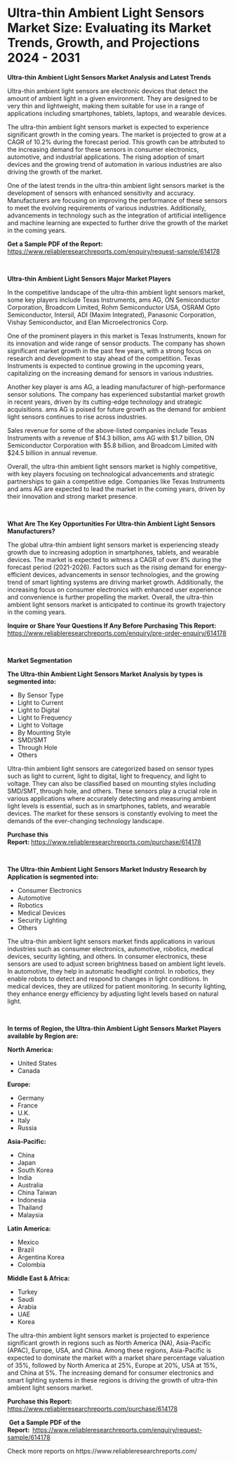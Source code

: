 <p><h1>Ultra-thin Ambient Light Sensors Market Size: Evaluating its Market Trends, Growth, and Projections 2024 - 2031</h1></p><p><strong>Ultra-thin Ambient Light Sensors Market Analysis and Latest Trends</strong></p>
<p><p>Ultra-thin ambient light sensors are electronic devices that detect the amount of ambient light in a given environment. They are designed to be very thin and lightweight, making them suitable for use in a range of applications including smartphones, tablets, laptops, and wearable devices.</p><p>The ultra-thin ambient light sensors market is expected to experience significant growth in the coming years. The market is projected to grow at a CAGR of 10.2% during the forecast period. This growth can be attributed to the increasing demand for these sensors in consumer electronics, automotive, and industrial applications. The rising adoption of smart devices and the growing trend of automation in various industries are also driving the growth of the market.</p><p>One of the latest trends in the ultra-thin ambient light sensors market is the development of sensors with enhanced sensitivity and accuracy. Manufacturers are focusing on improving the performance of these sensors to meet the evolving requirements of various industries. Additionally, advancements in technology such as the integration of artificial intelligence and machine learning are expected to further drive the growth of the market in the coming years.</p></p>
<p><strong>Get a Sample PDF of the Report:&nbsp;</strong> <a href="https://www.reliableresearchreports.com/enquiry/request-sample/614178">https://www.reliableresearchreports.com/enquiry/request-sample/614178</a></p>
<p>&nbsp;</p>
<p><strong>Ultra-thin Ambient Light Sensors Major Market Players</strong></p>
<p><p>In the competitive landscape of the ultra-thin ambient light sensors market, some key players include Texas Instruments, ams AG, ON Semiconductor Corporation, Broadcom Limited, Rohm Semiconductor USA, OSRAM Opto Semiconductor, Intersil, ADI (Maxim Integrated), Panasonic Corporation, Vishay Semiconductor, and Elan Microelectronics Corp.</p><p>One of the prominent players in this market is Texas Instruments, known for its innovation and wide range of sensor products. The company has shown significant market growth in the past few years, with a strong focus on research and development to stay ahead of the competition. Texas Instruments is expected to continue growing in the upcoming years, capitalizing on the increasing demand for sensors in various industries.</p><p>Another key player is ams AG, a leading manufacturer of high-performance sensor solutions. The company has experienced substantial market growth in recent years, driven by its cutting-edge technology and strategic acquisitions. ams AG is poised for future growth as the demand for ambient light sensors continues to rise across industries.</p><p>Sales revenue for some of the above-listed companies include Texas Instruments with a revenue of $14.3 billion, ams AG with $1.7 billion, ON Semiconductor Corporation with $5.8 billion, and Broadcom Limited with $24.5 billion in annual revenue.</p><p>Overall, the ultra-thin ambient light sensors market is highly competitive, with key players focusing on technological advancements and strategic partnerships to gain a competitive edge. Companies like Texas Instruments and ams AG are expected to lead the market in the coming years, driven by their innovation and strong market presence.</p></p>
<p>&nbsp;</p>
<p><strong>What Are The Key Opportunities For Ultra-thin Ambient Light Sensors Manufacturers?</strong></p>
<p><p>The global ultra-thin ambient light sensors market is experiencing steady growth due to increasing adoption in smartphones, tablets, and wearable devices. The market is expected to witness a CAGR of over 8% during the forecast period (2021-2026). Factors such as the rising demand for energy-efficient devices, advancements in sensor technologies, and the growing trend of smart lighting systems are driving market growth. Additionally, the increasing focus on consumer electronics with enhanced user experience and convenience is further propelling the market. Overall, the ultra-thin ambient light sensors market is anticipated to continue its growth trajectory in the coming years.</p></p>
<p><strong>Inquire or Share Your Questions If Any Before Purchasing This Report:</strong> <a href="https://www.reliableresearchreports.com/enquiry/pre-order-enquiry/614178">https://www.reliableresearchreports.com/enquiry/pre-order-enquiry/614178</a></p>
<p>&nbsp;</p>
<p><strong>Market Segmentation</strong></p>
<p><strong>The Ultra-thin Ambient Light Sensors Market Analysis by types is segmented into:</strong></p>
<p><ul><li>By Sensor Type</li><li>Light to Current</li><li>Light to Digital</li><li>Light to Frequency</li><li>Light to Voltage</li><li>By Mounting Style</li><li>SMD/SMT</li><li>Through Hole</li><li>Others</li></ul></p>
<p><p>Ultra-thin ambient light sensors are categorized based on sensor types such as light to current, light to digital, light to frequency, and light to voltage. They can also be classified based on mounting styles including SMD/SMT, through hole, and others. These sensors play a crucial role in various applications where accurately detecting and measuring ambient light levels is essential, such as in smartphones, tablets, and wearable devices. The market for these sensors is constantly evolving to meet the demands of the ever-changing technology landscape.</p></p>
<p><strong>Purchase this Report:&nbsp;</strong><a href="https://www.reliableresearchreports.com/purchase/614178">https://www.reliableresearchreports.com/purchase/614178</a></p>
<p>&nbsp;</p>
<p><strong>The Ultra-thin Ambient Light Sensors Market Industry Research by Application is segmented into:</strong></p>
<p><ul><li>Consumer Electronics</li><li>Automotive</li><li>Robotics</li><li>Medical Devices</li><li>Security Lighting</li><li>Others</li></ul></p>
<p><p>The ultra-thin ambient light sensors market finds applications in various industries such as consumer electronics, automotive, robotics, medical devices, security lighting, and others. In consumer electronics, these sensors are used to adjust screen brightness based on ambient light levels. In automotive, they help in automatic headlight control. In robotics, they enable robots to detect and respond to changes in light conditions. In medical devices, they are utilized for patient monitoring. In security lighting, they enhance energy efficiency by adjusting light levels based on natural light.</p></p>
<p>&nbsp;</p>
<p><strong>In terms of Region, the Ultra-thin Ambient Light Sensors Market Players available by Region are:</strong></p>
<p>
    <p> <strong> North America: </strong>
        <ul>
            <li>United States</li>
            <li>Canada</li>
        </ul>
        </p> 
    <p> <strong> Europe: </strong>
        <ul>
            <li>Germany</li>
            <li>France</li>
            <li>U.K.</li>
            <li>Italy</li>
            <li>Russia</li>
        </ul>
        </p> 
    <p> <strong> Asia-Pacific: </strong>
        <ul>
            <li>China</li>
            <li>Japan</li>
            <li>South Korea</li>
            <li>India</li>
            <li>Australia</li>
            <li>China Taiwan</li>
            <li>Indonesia</li>
            <li>Thailand</li>
            <li>Malaysia</li>
        </ul>
        </p> 
    <p> <strong> Latin America: </strong>
        <ul>
            <li>Mexico</li>
            <li>Brazil</li>
            <li>Argentina Korea</li>
            <li>Colombia</li>
        </ul>
        </p> 
    <p> <strong> Middle East & Africa: </strong>
        <ul>
            <li>Turkey</li>
            <li>Saudi</li>
            <li>Arabia</li>
            <li>UAE</li>
            <li>Korea</li>
        </ul>
    </p>
    </p>
<p><p>The ultra-thin ambient light sensors market is projected to experience significant growth in regions such as North America (NA), Asia-Pacific (APAC), Europe, USA, and China. Among these regions, Asia-Pacific is expected to dominate the market with a market share percentage valuation of 35%, followed by North America at 25%, Europe at 20%, USA at 15%, and China at 5%. The increasing demand for consumer electronics and smart lighting systems in these regions is driving the growth of ultra-thin ambient light sensors market.</p></p>
<p><strong>Purchase this Report: </strong><a href="https://www.reliableresearchreports.com/purchase/614178">https://www.reliableresearchreports.com/purchase/614178</a></p>
<p>&nbsp;<strong>Get a Sample PDF of the Report:&nbsp;&nbsp;</strong><a href="https://www.reliableresearchreports.com/enquiry/request-sample/614178">https://www.reliableresearchreports.com/enquiry/request-sample/614178</a></p>
<p><strong></strong></p>
<p>Check more reports on https://www.reliableresearchreports.com/</p>